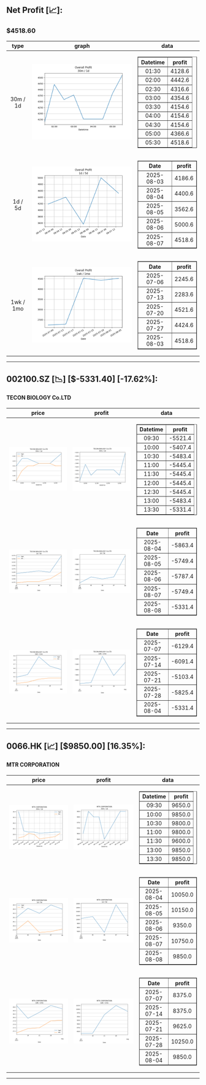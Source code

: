 ## Net Profit [📈]:
### $4518.60
|type|graph|data|
|:---:|:---:|:---:|
|30m / 1d|![net_profit](image/overall_30m-1d.png)|<table border="1" class="dataframe"> <thead> <tr style="text-align: center;"> <th>Datetime</th> <th>profit</th> </tr> </thead> <tbody> <tr> <td>01:30</td> <td>4128.6</td> </tr> <tr> <td>02:00</td> <td>4442.6</td> </tr> <tr> <td>02:30</td> <td>4316.6</td> </tr> <tr> <td>03:00</td> <td>4354.6</td> </tr> <tr> <td>03:30</td> <td>4154.6</td> </tr> <tr> <td>04:00</td> <td>4154.6</td> </tr> <tr> <td>04:30</td> <td>4154.6</td> </tr> <tr> <td>05:00</td> <td>4366.6</td> </tr> <tr> <td>05:30</td> <td>4518.6</td> </tr> </tbody></table>|
|1d / 5d|![net_profit](image/overall_1d-5d.png)|<table border="1" class="dataframe"> <thead> <tr style="text-align: center;"> <th>Date</th> <th>profit</th> </tr> </thead> <tbody> <tr> <td>2025-08-03</td> <td>4186.6</td> </tr> <tr> <td>2025-08-04</td> <td>4400.6</td> </tr> <tr> <td>2025-08-05</td> <td>3562.6</td> </tr> <tr> <td>2025-08-06</td> <td>5000.6</td> </tr> <tr> <td>2025-08-07</td> <td>4518.6</td> </tr> </tbody></table>|
|1wk / 1mo|![net_profit](image/overall_1wk-1mo.png)|<table border="1" class="dataframe"> <thead> <tr style="text-align: center;"> <th>Date</th> <th>profit</th> </tr> </thead> <tbody> <tr> <td>2025-07-06</td> <td>2245.6</td> </tr> <tr> <td>2025-07-13</td> <td>2283.6</td> </tr> <tr> <td>2025-07-20</td> <td>4521.6</td> </tr> <tr> <td>2025-07-27</td> <td>4424.6</td> </tr> <tr> <td>2025-08-03</td> <td>4518.6</td> </tr> </tbody></table>|
---
## 002100.SZ [📉] [$-5331.40] [-17.62%]:
#### TECON BIOLOGY Co.LTD
|price|profit|data|
|:---:|:---:|:---:|
|![price](image/002100.SZ_30m-1d_price.png)|![profit](image/002100.SZ_30m-1d_profit.png)|<table border="1" class="dataframe"> <thead> <tr style="text-align: center;"> <th>Datetime</th> <th>profit</th> </tr> </thead> <tbody> <tr> <td>09:30</td> <td>-5521.4</td> </tr> <tr> <td>10:00</td> <td>-5407.4</td> </tr> <tr> <td>10:30</td> <td>-5483.4</td> </tr> <tr> <td>11:00</td> <td>-5445.4</td> </tr> <tr> <td>11:30</td> <td>-5445.4</td> </tr> <tr> <td>12:00</td> <td>-5445.4</td> </tr> <tr> <td>12:30</td> <td>-5445.4</td> </tr> <tr> <td>13:00</td> <td>-5483.4</td> </tr> <tr> <td>13:30</td> <td>-5331.4</td> </tr> </tbody></table>|
|![price](image/002100.SZ_1d-5d_price.png)|![profit](image/002100.SZ_1d-5d_profit.png)|<table border="1" class="dataframe"> <thead> <tr style="text-align: center;"> <th>Date</th> <th>profit</th> </tr> </thead> <tbody> <tr> <td>2025-08-04</td> <td>-5863.4</td> </tr> <tr> <td>2025-08-05</td> <td>-5749.4</td> </tr> <tr> <td>2025-08-06</td> <td>-5787.4</td> </tr> <tr> <td>2025-08-07</td> <td>-5749.4</td> </tr> <tr> <td>2025-08-08</td> <td>-5331.4</td> </tr> </tbody></table>|
|![price](image/002100.SZ_1wk-1mo_price.png)|![profit](image/002100.SZ_1wk-1mo_profit.png)|<table border="1" class="dataframe"> <thead> <tr style="text-align: center;"> <th>Date</th> <th>profit</th> </tr> </thead> <tbody> <tr> <td>2025-07-07</td> <td>-6129.4</td> </tr> <tr> <td>2025-07-14</td> <td>-6091.4</td> </tr> <tr> <td>2025-07-21</td> <td>-5103.4</td> </tr> <tr> <td>2025-07-28</td> <td>-5825.4</td> </tr> <tr> <td>2025-08-04</td> <td>-5331.4</td> </tr> </tbody></table>|
---
## 0066.HK [📈] [$9850.00] [16.35%]:
#### MTR CORPORATION
|price|profit|data|
|:---:|:---:|:---:|
|![price](image/0066.HK_30m-1d_price.png)|![profit](image/0066.HK_30m-1d_profit.png)|<table border="1" class="dataframe"> <thead> <tr style="text-align: center;"> <th>Datetime</th> <th>profit</th> </tr> </thead> <tbody> <tr> <td>09:30</td> <td>9650.0</td> </tr> <tr> <td>10:00</td> <td>9850.0</td> </tr> <tr> <td>10:30</td> <td>9800.0</td> </tr> <tr> <td>11:00</td> <td>9800.0</td> </tr> <tr> <td>11:30</td> <td>9600.0</td> </tr> <tr> <td>13:00</td> <td>9850.0</td> </tr> <tr> <td>13:30</td> <td>9850.0</td> </tr> </tbody></table>|
|![price](image/0066.HK_1d-5d_price.png)|![profit](image/0066.HK_1d-5d_profit.png)|<table border="1" class="dataframe"> <thead> <tr style="text-align: center;"> <th>Date</th> <th>profit</th> </tr> </thead> <tbody> <tr> <td>2025-08-04</td> <td>10050.0</td> </tr> <tr> <td>2025-08-05</td> <td>10150.0</td> </tr> <tr> <td>2025-08-06</td> <td>9350.0</td> </tr> <tr> <td>2025-08-07</td> <td>10750.0</td> </tr> <tr> <td>2025-08-08</td> <td>9850.0</td> </tr> </tbody></table>|
|![price](image/0066.HK_1wk-1mo_price.png)|![profit](image/0066.HK_1wk-1mo_profit.png)|<table border="1" class="dataframe"> <thead> <tr style="text-align: center;"> <th>Date</th> <th>profit</th> </tr> </thead> <tbody> <tr> <td>2025-07-07</td> <td>8375.0</td> </tr> <tr> <td>2025-07-14</td> <td>8375.0</td> </tr> <tr> <td>2025-07-21</td> <td>9625.0</td> </tr> <tr> <td>2025-07-28</td> <td>10250.0</td> </tr> <tr> <td>2025-08-04</td> <td>9850.0</td> </tr> </tbody></table>|
---
